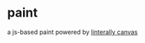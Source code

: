 # paint
a js-based paint powered by [linterally canvas](https://github.com/literallycanvas/literallycanvas)
